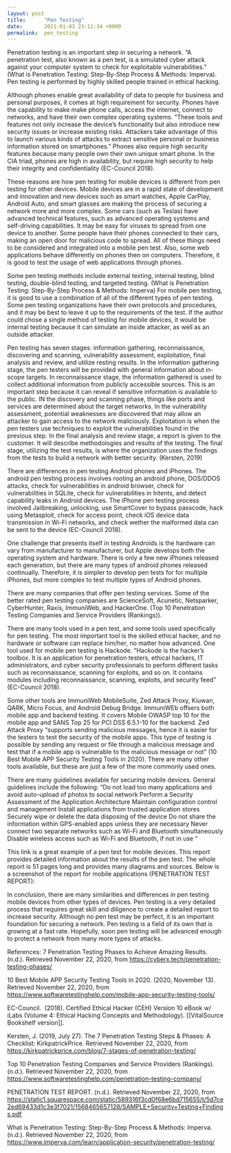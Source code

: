 ```yaml
---
layout: post
title:      "Pen Testing"
date:       2021-01-03 23:11:34 +0000
permalink:  pen_testing
---
```



Penetration testing is an important step in securing a network. “A penetration test, also known as a pen test, is a simulated cyber attack against your computer system to check for exploitable vulnerabilities.” (What is Penetration Testing: Step-By-Step Process & Methods: Imperva). Pen testing is performed by highly skilled people trained in ethical hacking. 

Although phones enable great availability of data to people for business and personal purposes, it comes at high requirement for security. Phones have the capability to make make phone calls, access the internet, connect to networks, and have their own complex operating systems. “These tools and features not only increase the device’s functionality but also introduce new security issues or increase existing risks. Attackers take advantage of this to launch various kinds of attacks to extract sensitive personal or business information stored on smartphones.” Phones also require high security features because many people own their own unique smart phone. In the CIA triad, phones are high in availability, but require high security to help their integrity and confidentiality (EC-Council 2018).

These reasons are how pen testing for mobile devices is different from pen testing for other devices. Mobile devices are in a rapid state of development and innovation and new devices such as smart watches, Apple CarPlay, Android Auto, and smart glasses are making the process of securing a network more and more complex. Some cars (such as Teslas) have advanced technical features, such as advanced operating systems and self-driving capabilities. It may be easy for viruses to spread from one device to another. Some people have their phones connected to their cars, making an open door for malicious code to spread. All of these things need to be considered and integrated into a mobile pen test. Also, some web applications behave differently on phones then on computers. Therefore, it is good to test the usage of web applications through phones.

Some pen testing methods include external texting, internal testing, blind testing, double-blind testing, and targeted testing. (What is Penetration Testing: Step-By-Step Process & Methods: Imperva) For mobile pen testing, it is good to use a combination of all of the different types of pen testing. Some pen testing organizations have their own protocols and procedures, and it may be best to leave it up to the requirements of the test. If the author could chose a single method of testing for mobile devices, it would be internal testing because it can simulate an inside attacker, as well as an outside attacker. 

Pen testing has seven stages: information gathering, reconnaissance, discovering and scanning, vulnerability assessment, exploitation, final analysis and review, and utilize resting results. In the information gathering stage, the pen testers will be provided with general information about in-scope targets. In reconnaissance stage, the information gathered is used to collect additional information from publicly accessible sources. This is an important step because it can reveal if sensitive information is available to the public. IN the discovery and scanning phase, things like ports and services are determined about the target networks. In the vulnerability assessment, potential weaknesses are discovered that may allow an attacker to gain access to the network maliciously. Exploitation is when the pen testers use techniques to exploit the vulnerabilities found in the previous step. In the final analysis and review stage, a report is given to the customer. It will describe methodologies and results of the testing. The final stage, utilizing the test results, is where the organization uses the findings from the tests to build a network with better security. (Kersten, 2019)

There are differences in pen testing Android phones and iPhones. The android pen testing process involves rooting an android phone, DOS/DDOS attacks, check for vulnerabilities in android browser, check for vulnerabilities in SQLite, check for vulnerabilities in Intents, and detect capability leaks in Android devices. The iPhone pen testing process involved Jailbreaking, unlocking, use SmartCover to bypass passcode, hack using Metasploit, check for access point, check iOS device data transmission in Wi-Fi networks, and check wether the malformed data can be sent to the device (EC-Council 2018).

One challenge that presents itself in testing Androids is the hardware can vary from manufacturer to manufacturer, but Apple develops both the operating system and hardware. There is only a few new iPhones released each generation, but there are many types of android phones released continually. Therefore, it is simpler to develop pen tests for for multiple iPhones, but more complex to test multiple types of Android phones.
	
There are many companies that offer pen testing services. Some of the better rated pen testing companies are ScienceSoft, Acunetic, Netsparker, CyberHunter, Raxis, ImmuniWeb, and HackerOne. (Top 10 Penetration Testing Companies and Service Providers (Rankings)).

There are many tools used in a pen test, and some tools used specifically for pen testing. The most important tool is the skilled ethical hacker, and no hardware or software can replace him/her, no matter how advanced. One tool used for mobile pen testing is Hackode. “Hackode is the hacker’s toolbox. It is an application for penetration testers, ethical hackers, IT administrators, and cyber security professionals to perform different tasks such as reconnaissance, scanning for exploits, and so on. It contains modules including reconnaissance, scanning, exploits, and security feed” (EC-Council 2018).

Some other tools are ImmuniWeb MobileSuite, Zed Attack Proxy, Kiuwan, QARK, Micro Focus, and Android Debug Bridge. ImmuniWEb offsers both mobile app and backend testing. It covers Mobile OWASP top 10 for the mobile app and SANS Top 25 for PCI DSS 6.5.1-10 for the backend. Zed Attack Proxy “supports sending malicious messages, hence it is easier for the testers to test the security of the mobile apps. This type of testing is possible by sending any request or file through a malicious message and test that if a mobile app is vulnerable to the malicious message or not” (10 Best Mobile APP Security Testing Tools in 2020). There are many other tools available, but these are just a few of the more commonly used ones.

There are many guidelines available for securing mobile devices. General guidelines include the following:
“Do not load too many applications and avoid auto-upload of photos to social network
Perform a Security Assessment of the Application Architecture
Maintain configuration control and management
Install applications from trusted application stores
Securely wipe or delete the data disposing of the device
Do not share the information within GPS-enabled apps unless they are necessary
Never connect two separate networks such as Wi-Fi and Bluetooth simultaneously
Disable wireless access such as Wi-Fi and Bluetooth, if not in use “ 

This link is a great example of a pen test for mobile devices. This report provides detailed information about the results of the pen test. The whole report is 51 pages long and provides many diagrams and sources. Below is a screenshot of the report for mobile applications (PENETRATION TEST REPORT):

In conclusion, there are many similarities and differences in pen testing mobile devices from other types of devices. Pen testing is a very detailed process that requires great skill and diligence to create a detailed report to increase security. Although no pen test may be perfect, it is an important foundation for securing a network. Pen testing is a field of its own that is growing at a fast rate. Hopefully, soon pen testing will be advanced enough to protect a network from many more types of attacks.























References:
7 Penetration Testing Phases to Achieve Amazing Results. (n.d.). Retrieved November 22, 2020, from https://cyberx.tech/penetration-testing-phases/

10 Best Mobile APP Security Testing Tools in 2020. (2020, November 13). Retrieved November 22, 2020, from https://www.softwaretestinghelp.com/mobile-app-security-testing-tools/

EC-Council.  (2018). Certified Ethical Hacker (CEH) Version 10 eBook w/ iLabs (Volume 4: Ethical Hacking Concepts and Methodology). [[VitalSource Bookshelf version]].

Kersten, J. (2019, July 27). The 7 Penetration Testing Steps & Phases: A Checklist: KirkpatrickPrice. Retrieved November 22, 2020, from https://kirkpatrickprice.com/blog/7-stages-of-penetration-testing/

Top 10 Penetration Testing Companies and Service Providers (Rankings). (n.d.). Retrieved November 22, 2020, from https://www.softwaretestinghelp.com/penetration-testing-company/

PENETRATION TEST REPORT. (n.d.). Retrieved November 22, 2020, from https://static1.squarespace.com/static/589316f3cd0f68e6bd715655/t/5d7ce2ed69433d1c3e3f7021/1568465657128/SAMPLE+Security+Testing+Findings.pdf

What is Penetration Testing: Step-By-Step Process & Methods: Imperva. (n.d.). Retrieved November 22, 2020, from https://www.imperva.com/learn/application-security/penetration-testing/
